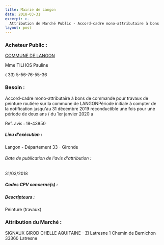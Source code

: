```yaml
---
title: Mairie de Langon
date: 2018-03-31
excerpt: >-
  Attribution de Marché Public - Accord-cadre mono-attributaire à bons de commande pour travaux de peinture routière sur la commune de LANGONPériode initiale à compter de la notification jusqu'au 31 décembre 2019 reconductible
layout: post
---
```


### Acheteur Public : 
<a href="/acheteur-33/siren-213302276"> COMMUNE DE LANGON</a><br/>

Mme TILHOS Pauline



( 33) 5-56-76-55-36

### Besoin :

Accord-cadre mono-attributaire à bons de commande pour travaux de peinture routière sur la commune de LANGONPériode initiale à compter de la notification jusqu'au 31 décembre 2019 reconductible une fois pour une période de deux ans ( du 1er janvier 2020 a

Ref. avis : 18-43850


##### Lieu d'exécution :

Langon - Département 33 - Gironde

###### Date de publication de l'avis d'attribution : 
31/03/2018

##### Codes CPV concerné(s) :

##### Descripteurs :
Peinture (travaux) <br/>

### Attribution du Marché :
SIGNAUX GIROD CHELLE AQUITAINE - Zi Latresne 1 Chemin de Bernichon 33360 Latresne <br/>
